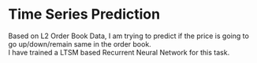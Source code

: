 # Time Series Prediction

Based on L2 Order Book Data, I am trying to predict if the price is going to go up/down/remain same in the order book. <br>
I have trained a LTSM based Recurrent Neural Network for this task. <br>


